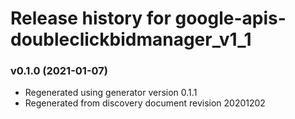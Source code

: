 # Release history for google-apis-doubleclickbidmanager_v1_1

### v0.1.0 (2021-01-07)

* Regenerated using generator version 0.1.1
* Regenerated from discovery document revision 20201202

